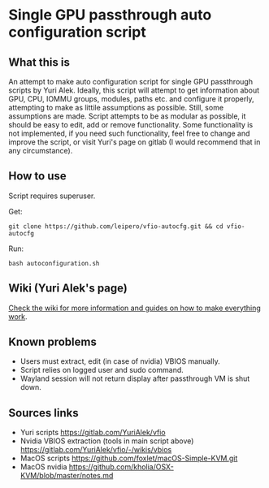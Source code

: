 # Single GPU passthrough auto configuration script

## What this is
An attempt to make auto configuration script for single GPU passthrough scripts by Yuri Alek. Ideally, this script will attempt to get information about GPU, CPU, IOMMU groups, modules, paths etc. and configure it properly, attempting to make as littile assumptions as possible. Still, some assumptions are made.
Script attempts to be as modular as possible, it should be easy to edit, add or remove functionality.
Some functionality is not implemented, if you need such functionality, feel free to change and improve the script, or visit Yuri's page on gitlab (I would recommend that in any circumstance). 

## How to use
Script requires superuser.

 Get:
```
git clone https://github.com/leipero/vfio-autocfg.git && cd vfio-autocfg
```
 Run:
```
bash autoconfiguration.sh
```

## Wiki (Yuri Alek's page)
[Check the wiki for more information and guides on how to make everything work](https://gitlab.com/YuriAlek/vfio/wikis/Home).

## Known problems
- Users must extract, edit (in case of nvidia) VBIOS manually.
- Script relies on logged user and sudo command.
- Wayland session will not return display after passthrough VM is shut down.

## Sources links
- Yuri scripts
https://gitlab.com/YuriAlek/vfio
- Nvidia VBIOS extraction (tools in main script above)
https://gitlab.com/YuriAlek/vfio/-/wikis/vbios
- MacOS scripts
https://github.com/foxlet/macOS-Simple-KVM.git
- MacOS nvidia
https://github.com/kholia/OSX-KVM/blob/master/notes.md
